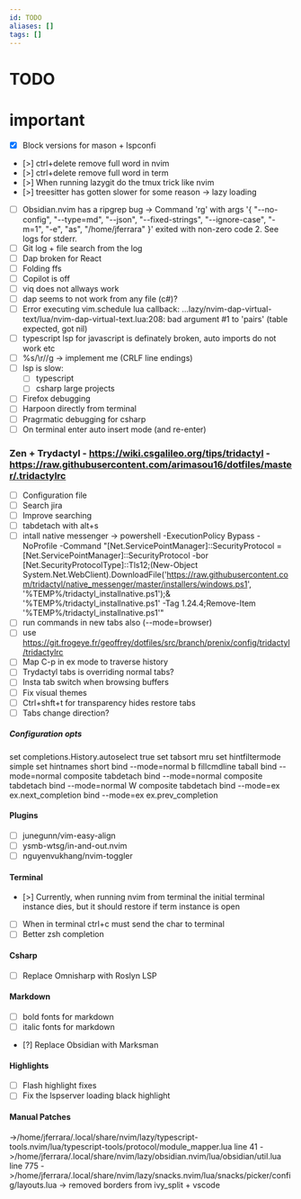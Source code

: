 ```yaml
---
id: TODO
aliases: []
tags: []
---
```

# TODO

# important
- [x] Block versions for mason + lspconfi
- [>] ctrl+delete remove full word in nvim
- [>] ctrl+delete remove full word in term
- [>] When running lazygit do the tmux trick like nvim
- [>] treesitter has gotten slower for some reason -> lazy loading
- [ ] Obsidian.nvim has a ripgrep bug -> Command 'rg' with args '{ "--no-config", "--type=md", "--json", "--fixed-strings", "--ignore-case", "-m=1", "-e", "as", "/home/jferrara" }' exited with non-zero code 2. See logs for stderr.
- [ ] Git log + file search from the log
- [ ] Dap broken for React 
- [ ] Folding ffs
- [ ] Copilot is off 
- [ ] viq does not allways work 
- [ ] dap seems to not work from any file (c#)? 
- [ ] Error executing vim.schedule lua callback: ...lazy/nvim-dap-virtual-text/lua/nvim-dap-virtual-text.lua:208: bad argument #1 to 'pairs' (table expected, got nil)
- [ ] typescript lsp for javascript is definately broken, auto imports do not work etc
- [ ] %s/\r//g  -> implement me (CRLF line endings)
- [ ] lsp is slow:
	- [ ] typescript
	- [ ] csharp large projects
- [ ] Firefox debugging 
- [ ] Harpoon directly from terminal 
- [ ] Pragrmatic debugging for csharp 
- [ ] On terminal enter auto insert mode (and re-enter)

### Zen + Trydactyl - https://wiki.csgalileo.org/tips/tridactyl - https://raw.githubusercontent.com/arimasou16/dotfiles/master/.tridactylrc
- [ ] Configuration file 
- [ ] Search jira
- [ ] Improve searching
- [ ] tabdetach with alt+s
- [ ] intall native messenger -> powershell -ExecutionPolicy Bypass -NoProfile -Command "[Net.ServicePointManager]::SecurityProtocol = [Net.ServicePointManager]::SecurityProtocol -bor [Net.SecurityProtocolType]::Tls12;(New-Object System.Net.WebClient).DownloadFile('https://raw.githubusercontent.com/tridactyl/native_messenger/master/installers/windows.ps1', '%TEMP%/tridactyl_installnative.ps1');& '%TEMP%/tridactyl_installnative.ps1' -Tag 1.24.4;Remove-Item '%TEMP%/tridactyl_installnative.ps1'"
- [ ] run commands in new tabs also (--mode=browser)
- [ ] use https://git.frogeye.fr/geoffrey/dotfiles/src/branch/prenix/config/tridactyl/tridactylrc
- [ ] Map C-p in ex mode to traverse history 
- [ ] Trydactyl tabs is overriding normal tabs? 
- [ ] Insta tab switch when browsing buffers 
- [ ] Fix visual themes  
- [ ] Ctrl+shft+t for transparency hides restore tabs 
- [ ] Tabs change direction? 

##### Configuration opts
set completions.History.autoselect true
set tabsort mru
set hintfiltermode simple
set hintnames short
bind --mode=normal b fillcmdline taball
bind --mode=normal <C-s> composite tabdetach
bind --mode=normal <A-s> composite tabdetach
bind --mode=normal W composite tabdetach
bind --mode=ex <C-j> ex.next_completion
bind --mode=ex <C-k> ex.prev_completion

#### Plugins
- [ ] junegunn/vim-easy-align
- [ ] ysmb-wtsg/in-and-out.nvim
- [ ] nguyenvukhang/nvim-toggler

#### Terminal
- [>] Currently, when running nvim from terminal the initial terminal instance dies, but it should restore if term instance is open
- [ ] When in terminal ctrl+c must send the char to terminal 
- [ ] Better zsh completion

#### Csharp
- [ ] Replace Omnisharp with Roslyn LSP 

#### Markdown
- [ ] bold fonts for markdown
- [ ] italic fonts for markdown 
- [?] Replace Obsidian with Marksman

#### Highlights
- [ ] Flash highlight fixes
- [ ] Fix the lspserver loading black highlight

#### Manual Patches
->/home/jferrara/.local/share/nvim/lazy/typescript-tools.nvim/lua/typescript-tools/protocol/module_mapper.lua line 41
->/home/jferrara/.local/share/nvim/lazy/obsidian.nvim/lua/obsidian/util.lua line 775
->/home/jferrara/.local/share/nvim/lazy/snacks.nvim/lua/snacks/picker/config/layouts.lua -> removed borders from ivy_split + vscode
